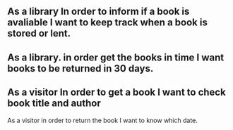 As a library
In order to inform if a book is avaliable
I want to keep track when a book is stored or lent.
-
As a library.
in order get the books in time
I want books to be returned in 30 days.
-
As a visitor
In order to get a book
I want to check book title and author
-
As a visitor
in order to return the book
I want to know which date.